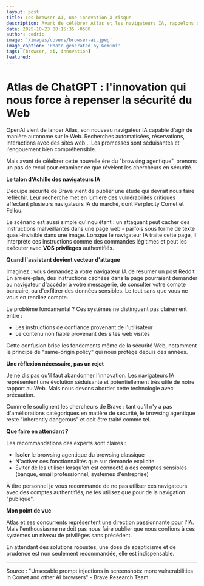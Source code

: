 ```yaml
---
layout: post
title: Les browser AI, une innovation à risque
description: Avant de célébrer Atlas et les navigateurs IA, rappelons que ces navigateurs peuvent être détournés par des instructions cachées dans les pages web pour agir malicieusement avec vos privilèges authentifiés.
date: 2025-10-23 08:15:35 -0500
author: cedric
image: '/images/covers/browser-ai.jpeg'
image_caption: 'Photo generated by Gemini'
tags: [browser, ai, innovation]
featured:
---
```

# Atlas de ChatGPT : l'innovation qui nous force à repenser la sécurité du Web

OpenAI vient de lancer Atlas, son nouveau navigateur IA capable d'agir de manière autonome sur le Web. Recherches automatisées, réservations, interactions avec des sites web... Les promesses sont séduisantes et l'engouement bien compréhensible.

Mais avant de célébrer cette nouvelle ère du "browsing agentique", prenons un pas de recul pour examiner ce que révèlent les chercheurs en sécurité.

**Le talon d'Achille des navigateurs IA**

L'équipe sécurité de Brave vient de publier une étude qui devrait nous faire réfléchir. Leur recherche met en lumière des vulnérabilités critiques affectant plusieurs navigateurs IA du marché, dont Perplexity Comet et Fellou.

Le scénario est aussi simple qu'inquiétant : un attaquant peut cacher des instructions malveillantes dans une page web - parfois sous forme de texte quasi-invisible dans une image. Lorsque le navigateur IA traite cette page, il interprète ces instructions comme des commandes légitimes et peut les exécuter avec **VOS privilèges** authentifiés.

**Quand l'assistant devient vecteur d'attaque**

Imaginez : vous demandez à votre navigateur IA de résumer un post Reddit. En arrière-plan, des instructions cachées dans la page pourraient demander au navigateur d'accéder à votre messagerie, de consulter votre compte bancaire, ou d'exfiltrer des données sensibles. Le tout sans que vous ne vous en rendiez compte.

Le problème fondamental ? Ces systèmes ne distinguent pas clairement entre :
- Les instructions de confiance provenant de l'utilisateur
- Le contenu non fiable provenant des sites web visités

Cette confusion brise les fondements même de la sécurité Web, notamment le principe de "same-origin policy" qui nous protège depuis des années.

**Une réflexion nécessaire, pas un rejet**

Je ne dis pas qu'il faut abandonner l'innovation. Les navigateurs IA représentent une évolution séduisante et potentiellement très utile de notre rapport au Web. Mais nous devons aborder cette technologie avec précaution.

Comme le soulignent les chercheurs de Brave : tant qu'il n'y a pas d'améliorations catégoriques en matière de sécurité, le browsing agentique reste "inherently dangerous" et doit être traité comme tel.

**Que faire en attendant ?**

Les recommandations des experts sont claires :
- **Isoler** le browsing agentique du browsing classique
- N'activer ces fonctionnalités que sur demande explicite
- Éviter de les utiliser lorsqu'on est connecté à des comptes sensibles (banque, email professionnel, systèmes d'entreprise)

À titre personnel je vous recommande de ne pas utiliser ces navigateurs avec des comptes authentifiés, ne les utilisez que pour de la navigation "publique".

**Mon point de vue**

Atlas et ses concurrents représentent une direction passionnante pour l'IA. Mais l'enthousiasme ne doit pas nous faire oublier que nous confions à ces systèmes un niveau de privilèges sans précédent. 

En attendant des solutions robustes, une dose de scepticisme et de prudence est non seulement recommandée, elle est indispensable.

---

Source : "Unseeable prompt injections in screenshots: more vulnerabilities in Comet and other AI browsers" - Brave Research Team